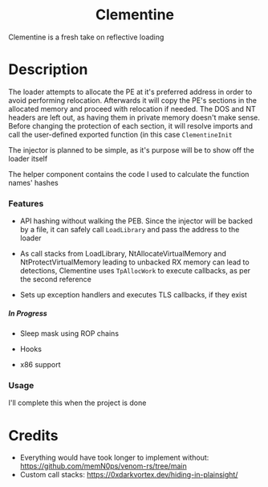 <h1 align="center">
Clementine
</h1>

Clementine is a fresh take on reflective loading

# Description

The loader attempts to allocate the PE at it's preferred address in order to avoid performing relocation. Afterwards it will copy the PE's sections in the allocated memory and proceed with relocation if needed. The DOS and NT headers are left out, as having them in private memory doesn't make sense. Before changing the protection of each section, it will resolve imports and call the user-defined exported function (in this case `ClementineInit` 

The injector is planned to be simple, as it's purpose will be to show off the loader itself

The helper component contains the code I used to calculate the function names' hashes

### Features

- API hashing without walking the PEB. Since the injector will be backed by a file, it can safely call `LoadLibrary` and pass the address to the loader

- As call stacks from LoadLibrary, NtAllocateVirtualMemory and NtProtectVirtualMemory leading to unbacked RX memory can lead to detections, Clementine uses `TpAllocWork` to execute callbacks, as per the second reference

- Sets up exception handlers and executes TLS callbacks, if they exist

##### In Progress

- Sleep mask using ROP chains

- Hooks

- x86 support

### Usage

I'll complete this when the project is done

 
# Credits

- Everything would have took longer to implement without: https://github.com/memN0ps/venom-rs/tree/main
- Custom call stacks: https://0xdarkvortex.dev/hiding-in-plainsight/
